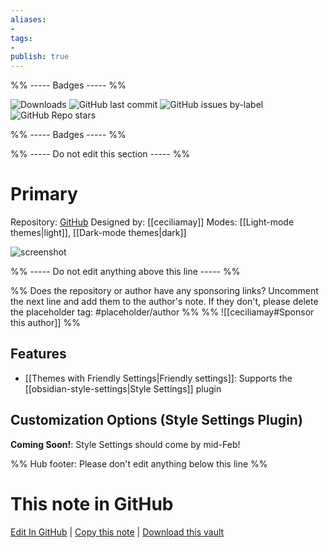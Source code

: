 ```yaml
---
aliases:
- 
tags: 
- 
publish: true
---
```


%% ----- Badges ----- %%

![Downloads](https://img.shields.io/badge/downloads-88348-573E7A?style=for-the-badge&logo=)
![GitHub last commit](https://img.shields.io/github/last-commit/ceciliamay/obsidianmd-theme-primary?color=573E7A&label=last%20update&logo=github&style=for-the-badge)
![GitHub issues by-label](https://img.shields.io/github/issues/ceciliamay/obsidianmd-theme-primary/help%20wanted?color=573E7A&logo=github&style=for-the-badge) 
![GitHub Repo stars](https://img.shields.io/github/stars/ceciliamay/obsidianmd-theme-primary?color=573E7A&logo=github&style=for-the-badge)

%% ----- Badges ----- %%

%% ----- Do not edit this section ----- %%

# Primary

Repository: [GitHub](https://github.com/ceciliamay/obsidianmd-theme-primary)
Designed by: [[ceciliamay]]
Modes: [[Light-mode themes|light]], [[Dark-mode themes|dark]]



![screenshot](https://github.com/ceciliamay/obsidianmd-theme-primary/raw/HEAD/assets/primary-heroimg.png)

%% ----- Do not edit anything above this line ----- %% 

%% Does the repository or author have any sponsoring links? Uncomment the next line and add them to the author's note. If they don't, please delete the placeholder tag: #placeholder/author %%
%% ![[ceciliamay#Sponsor this author]] %%


## Features

- [[Themes with Friendly Settings|Friendly settings]]: Supports the [[obsidian-style-settings|Style Settings]] plugin

## Customization Options (Style Settings Plugin) 

**Coming Soon!**: Style Settings should come by mid-Feb!


%% Hub footer: Please don't edit anything below this line %%

# This note in GitHub

<span class="git-footer">[Edit In GitHub](https://github.dev/obsidian-community/obsidian-hub/blob/main/02%20-%20Community%20Expansions/02.05%20All%20Community%20Expansions/Themes/Primary.md "git-hub-edit-note") | [Copy this note](https://raw.githubusercontent.com/obsidian-community/obsidian-hub/main/02%20-%20Community%20Expansions/02.05%20All%20Community%20Expansions/Themes/Primary.md "git-hub-copy-note") | [Download this vault](https://github.com/obsidian-community/obsidian-hub/archive/refs/heads/main.zip "git-hub-download-vault") </span>
